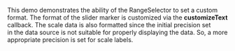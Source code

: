 This demo demonstrates the ability of&nbsp;the RangeSelector to&nbsp;set a&nbsp;custom format. The format of&nbsp;the slider marker is&nbsp;customized via the **customizeText** callback. The scale data is&nbsp;also formatted since the initial precision set in&nbsp;the data source is&nbsp;not suitable for properly displaying the data. So, a&nbsp;more appropriate precision is&nbsp;set for scale labels.